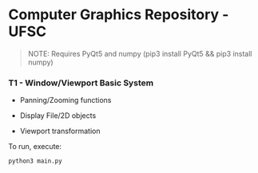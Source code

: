 # Computer Graphics Repository - UFSC
> NOTE: Requires PyQt5 and numpy (pip3 install PyQt5 && pip3 install numpy)
### T1 - Window/Viewport Basic System

- Panning/Zooming functions

- Display File/2D objects

- Viewport transformation

To run, execute:
```
python3 main.py
```
